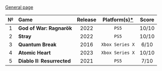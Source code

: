 [General page](../../)

|№|Game|Release|Platform(s)[*](# "What I played on")|Score|
|:---:|:---|:---:|:---:|:---:|
|1|**God of War: Ragnarök**|2022|`PS5`|10/10|
|2|**Stray**|2022|`PS5`|10/10|
|3|**Quantum Break**|2016|`Xbox Series X`|6/10|
|4|**Atomic Heart**|2023|`Xbox Series X`|10/10|
|5|**Diablo II: Resurrected**|2021|`PS5`|7/10|
